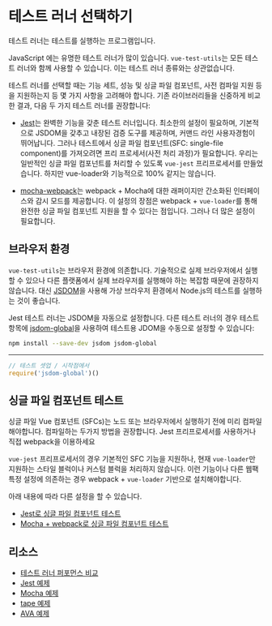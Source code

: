 # 테스트 러너 선택하기

테스트 러너는 테스트를 실행하는 프로그램입니다.

JavaScript 에는 유명한 테스트 러너가 많이 있습니다. `vue-test-utils`는 모든 테스트 러너와 함께 사용할 수 있습니다. 이는 테스트 러너 종류와는 상관없습니다.

테스트 러너를 선택할 때는 기능 세트, 성능 및 싱글 파일 컴포넌트, 사전 컴파일 지원 등을 지원하는지 등 몇 가지 사항을 고려해야 합니다. 기존 라이브러리들을 신중하게 비교한 결과, 다음 두 가지 테스트 러너를 권장합니다:

- [Jest](https://facebook.github.io/jest/docs/en/getting-started.html#content)는 완벽한 기능을 갖춘 테스트 러너입니다. 최소한의 설정이 필요하며, 기본적으로 JSDOM을 갖추고 내장된 검증 도구를 제공하며, 커맨드 라인 사용자경험이 뛰어납니다. 그러나 테스트에서 싱글 파일 컴포넌트(SFC: single-file component)를 가져오려면 프리 프로세서(사전 처리 과정)가 필요합니다. 우리는 일반적인 싱글 파일 컴포넌트를 처리할 수 있도록 `vue-jest` 프리프로세서를 만들었습니다. 하지만 vue-loader와 기능적으로 100% 같지는 않습니다.

- [mocha-webpack](https://github.com/zinserjan/mocha-webpack)는 webpack + Mocha에 대한 래퍼이지만 간소화된 인터페이스와 감시 모드를 제공합니다. 이 설정의 장점은 webpack + `vue-loader`를 통해 완전한 싱글 파일 컴포넌트 지원을 할 수 있다는 점입니다. 그러나 더 많은 설정이 필요합니다.

## 브라우저 환경

`vue-test-utils`는 브라우저 환경에 의존합니다. 기술적으로 실제 브라우저에서 실행할 수 있으나 다른 플랫폼에서 실제 브라우저를 실행해야 하는 복잡함 때문에 권장하지 않습니다. 대신 [JSDOM](https://github.com/tmpvar/jsdom)을 사용해 가상 브라우저 환경에서 Node.js의 테스트를 실행하는 것이 좋습니다.

Jest 테스트 러너는 JSDOM을 자동으로 설정합니다. 다른 테스트 러너의 경우 테스트 항목에 [jsdom-global](https://github.com/rstacruz/jsdom-global)을 사용하여 테스트용 JDOM을 수동으로 설정할 수 있습니다:

``` bash
npm install --save-dev jsdom jsdom-global
```
---
``` js
// 테스트 셋업 / 시작점에서
require('jsdom-global')()
```

## 싱글 파일 컴포넌트 테스트

싱글 파일 Vue 컴포넌트 (SFCs)는 노드 또는 브라우저에서 실행하기 전에 미리 컴파일해야합니다. 컴파일하는 두가지 방법을 권장합니다. Jest 프리프로세서를 사용하거나 직접 webpack을 이용하세요

`vue-jest` 프리프로세서의 경우 기본적인 SFC 기능을 지원하나, 현재 `vue-loader`만 지원하는 스타일 블럭이나 커스텀 블럭을 처리하지 않습니다. 이런 기능이나 다른 웹팩 특정 설정에 의존하는 경우 webpack + `vue-loader` 기반으로 설치해야합니다.

아래 내용에 따라 다른 설정을 할 수 있습니다.

- [Jest로 싱글 파일 컴포넌트 테스트](./testing-SFCs-with-jest.md)
- [Mocha + webpack로 싱글 파일 컴포넌트 테스트](./testing-SFCs-with-mocha-webpack.md)

## 리소스

- [테스트 러너 퍼포먼스 비교](https://github.com/eddyerburgh/vue-unit-test-perf-comparison)
- [Jest 예제](https://github.com/vuejs/vue-test-utils-jest-example)
- [Mocha 예제](https://github.com/vuejs/vue-test-utils-mocha-webpack-example)
- [tape 예제](https://github.com/eddyerburgh/vue-test-utils-tape-example)
- [AVA 예제](https://github.com/eddyerburgh/vue-test-utils-ava-example)
